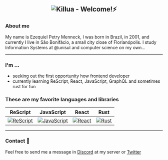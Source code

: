 <h2 align="center"><img alt="Killua" src="https://i.ibb.co/J2WtZZ3/2382786932-removebg-preview-removebg-preview.png" /> - Welcome!⚡</h2>

### About me

My name is Ezequiel Petry Menneck, I was born in Brazil, in 2001, and currently I live in São Bonifácio, a small city close of Florianópolis. I study Information Systems at @unisul and computer science on my own...

***

### I'm ...

- seeking out the first opportunity how frontend developer
- currently learning ReScript, React, JavaScript, GraphQL and sometimes rust for fun

### These are my favorite languages and libraries

|              ReScript             |            JavaScript            |             React            |            Rust            |
|:--------------------------:|:--------------------------:|:--------------------------:|:--------------------------:|
| <a href="https://rescript-lang.org"><img alt="ReScript" src="https://i.ibb.co/3fj5rKg/rescript-brandmark.png"></a> | <a href="https://www.javascript.com"><img alt="JavaScript" src="https://i.ibb.co/sFh4Nb8/download-1.png"></a> | <a href="https://pt-br.reactjs.org"><img alt="React" src="https://i.ibb.co/ZSqrmNt/logo-react-icon.png"></a> | <a href="https://www.rust-lang.org/"><img alt="Rust" src="https://i.imgur.com/uHWFhbs.png"></a> |

***

### Contact 💬

Feel free to send me a message in [Discord](https://discord.gg/R6Qaabq5) at my server or [Twitter](https://twitter.com/_menneck)

